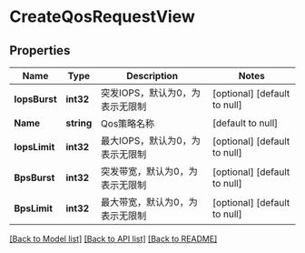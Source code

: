 # CreateQosRequestView

## Properties
Name | Type | Description | Notes
------------ | ------------- | ------------- | -------------
**IopsBurst** | **int32** | 突发IOPS，默认为0，为表示无限制 | [optional] [default to null]
**Name** | **string** | Qos策略名称 | [default to null]
**IopsLimit** | **int32** | 最大IOPS，默认为0，为表示无限制 | [optional] [default to null]
**BpsBurst** | **int32** | 突发带宽，默认为0，为表示无限制 | [optional] [default to null]
**BpsLimit** | **int32** | 最大带宽，默认为0，为表示无限制 | [optional] [default to null]

[[Back to Model list]](../README.md#documentation-for-models) [[Back to API list]](../README.md#documentation-for-api-endpoints) [[Back to README]](../README.md)


